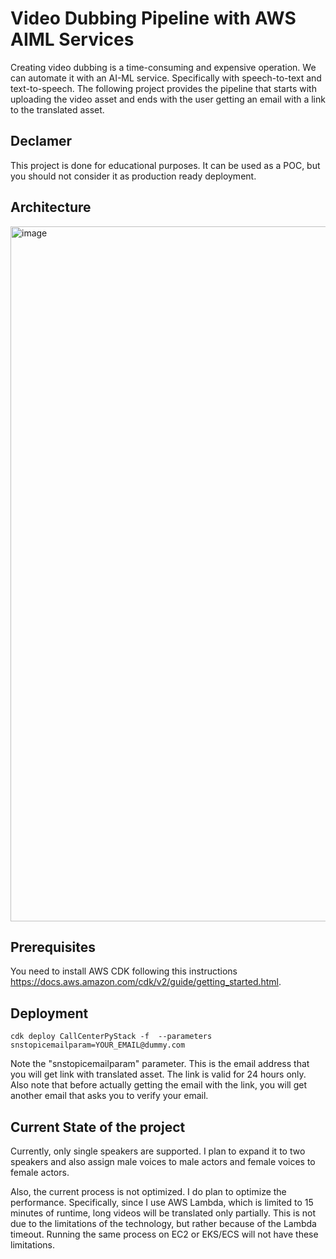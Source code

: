 
# Video Dubbing Pipeline with AWS AIML Services

Creating video dubbing is a time-consuming and expensive operation. We can automate it with an AI-ML service. Specifically with speech-to-text and text-to-speech. The following project provides the pipeline that starts with uploading the video asset and ends with the user getting an email with a link to the translated asset.

## Declamer

This project is done for educational purposes. It can be used as a POC, but you should not consider it as production ready deployment.

## Architecture
<img width="1112" alt="image" src="https://github.com/MichaelShapira/video-dubbing/assets/135519473/14853229-38aa-4911-912b-ef3559b40694">

## Prerequisites

You need to install AWS CDK following this instructions https://docs.aws.amazon.com/cdk/v2/guide/getting_started.html.

## Deployment
```
cdk deploy CallCenterPyStack -f  --parameters snstopicemailparam=YOUR_EMAIL@dummy.com
```
Note the "snstopicemailparam" parameter. This is the email address that you will get link with translated asset. The link is valid for 24 hours only.
 
Also note that before actually getting the email with the link, you will get another email that asks you to verify your email.

## Current State of the project

Currently, only single speakers are supported. I plan to expand it to two speakers and also assign male voices to male actors and female voices to female actors. 

Also, the current process is not optimized. I do plan to optimize the performance. Specifically, since I use AWS Lambda, which is limited to 15 minutes of runtime, long videos will be translated only partially. This is not due to the limitations of the technology, but rather because of the Lambda timeout. Running the same process on EC2 or EKS/ECS will not have these limitations.
